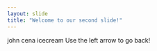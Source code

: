 ```yaml
---
layout: slide
title: "Welcome to our second slide!"
---
```

john cena icecream
Use the left arrow to go back!
